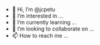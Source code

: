 - 👋 Hi, I’m @jcpetu
- 👀 I’m interested in ...
- 🌱 I’m currently learning ...
- 💞️ I’m looking to collaborate on ...
- 📫 How to reach me ...

<!---
jcpetu/jcpetu is a ✨ special ✨ repository because its `README.md` (this file) appears on your GitHub profile.
You can click the Preview link to take a look at your changes.
--->
